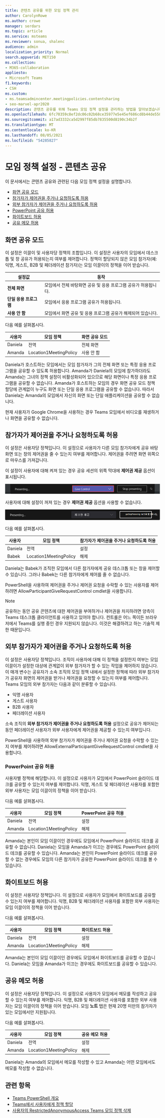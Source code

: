 ```yaml
---
title: 콘텐츠 공유를 위한 모임 정책 관리
author: CarolynRowe
ms.author: crowe
manager: serdars
ms.topic: article
ms.service: msteams
ms.reviewer: sonua, shalenc
audience: admin
localization_priority: Normal
search.appverid: MET150
ms.collection:
- M365-collaboration
appliesto:
- Microsoft Teams
f1.keywords:
- CSH
ms.custom:
- ms.teamsadmincenter.meetingpolicies.contentsharing
- seo-marvel-apr2020
description: 콘텐츠 공유를 위해 Teams 모임 정책 설정을 관리하는 방법을 알아보겠습니다.
ms.openlocfilehash: 6fc70359c8ef2dc06c02b68ce35977e5e45ef686cd8b44de558a1868ce7cb47e
ms.sourcegitcommit: a17ad3332ca5d2997f85db7835500d8190c34b2f
ms.translationtype: MT
ms.contentlocale: ko-KR
ms.lasthandoff: 08/05/2021
ms.locfileid: "54285827"
---
```

# <a name="meeting-policy-settings---content-sharing"></a>모임 정책 설정 - 콘텐츠 공유

<a name="bkcontentsharing"> </a>

이 문서에서는 콘텐츠 공유와 관련된 다음 모임 정책 설정을 설명합니다.

- [화면 공유 모드](#screen-sharing-mode)
- [참가자가 제어권을 주거나 요청하도록 허용](#allow-a-participant-to-give-or-request-control)
- [외부 참가자가 제어권을 주거나 요청하도록 허용](#allow-an-external-participant-to-give-or-request-control)
- [PowerPoint 공유 허용](#allow-powerpoint-sharing)
- [화이트보드 허용](#allow-whiteboard)
- [공유 메모 허용](#allow-shared-notes)

## <a name="screen-sharing-mode"></a>화면 공유 모드

이 설정은 이끌이 및 사용자당 정책의 조합입니다. 이 설정은 사용자의 모임에서 데스크톱 및 창 공유가 허용되는지 여부를 제어합니다. 정책이 할당되지 않은 모임 참가자(예: 익명, 게스트, B2B 및 페더레이션 참가자)는 모임 이끌이의 정책을 이어 받습니다.

|설정값 |동작  |
|---------|---------|
|**전체 화면**    | 모임에서 전체 바탕화면 공유 및 응용 프로그램 공유가 허용됩니다. |
|**단일 응용 프로그램**   | 모임에서 응용 프로그램 공유가 허용됩니다.        |
|**사용 안 함**     |모임에서 화면 공유 및 응용 프로그램 공유가 해제되어 있습니다.       |

다음 예를 살펴봅시다.

|사용자 |모임 정책 |화면 공유 모드 |
|---------|---------|---------|
|Daniela  | 전역   | 전체 화면 |
|Amanda   | Location1MeetingPolicy  | 사용 안 함 |

Daniela가 호스트하는 모임에서는 모임 참가자가 그의 전체 화면 또는 특정 응용 프로그램을 공유할 수 있도록 허용합니다. Amanda가 Daniela의 모임에 참가하더라도 Amanda는 그녀의 정책 설정이 비활성화되어 있으므로 해당 화면이나 특정 응용 프로그램을 공유할 수 없습니다. Amanda가 호스트하는 모임의 경우 화면 공유 모드 정책 할당에 관계없이 누구도 화면 또는 단일 응용 프로그램을 공유할 수 없습니다.  따라서 Daniela는 Amanda의 모임에서 자신의 화면 또는 단일 애플리케이션을 공유할 수 없습니다.  

현재 사용자가 Google Chrome을 사용하는 경우 Teams 모임에서 비디오를 재생하거나 화면을 공유할 수 없습니다.

## <a name="allow-a-participant-to-give-or-request-control"></a>참가자가 제어권을 주거나 요청하도록 허용

이 설정은 사용자당 정책입니다. 이 설정으로 사용자가 다른 모임 참가자에게 공유 바탕화면 또는 창의 제어권을 줄 수 있는지 여부를 제어합니다. 제어권을 주려면 화면 위쪽으로 마우스를 가져갑니다.

이 설정이 사용자에 대해 켜져 있는 경우 공유 세션의 위쪽 막대에 **제어권 제공** 옵션이 표시됩니다.

![제어권 제공 옵션을 보여주는 스크린샷](media/meeting-policies-give-control.png)

사용자에 대해 설정이 꺼져 있는 경우 **제어권 제공** 옵션을 사용할 수 없습니다.

![제어권 제공 옵션을 사용할 수 없음을 표시하는 스크린샷](media/meeting-policies-give-control-not-available.png)

다음 예를 살펴봅시다.

|사용자 |모임 정책  |참가자가 제어권을 주거나 요청하도록 허용 |
|---------|---------|---------|
|Daniela   | 전역   | 설정       |
|Babek    | Location1MeetingPolicy        | 해제   |

Daniela는 Babek가 조직한 모임에서 다른 참가자에게 공유 데스크톱 또는 창을 제어할 수 있습니다. 그러나 Babek는 다른 참가자에게 제어를 줄 수 없습니다.

PowerShell을 사용하여 제어권을 주거나 제어권 요청을 수락할 수 있는 사용자를 제어하려면 AllowParticipantGiveRequestControl cmdlet을 사용합니다.

> [!NOTE]
> 공유하는 동안 공유 콘텐츠에 대한 제어권을 부여하거나 제어권을 차지하려면 양측이 Teams 데스크톱 클라이언트를 사용하고 있어야 합니다. 컨트롤은 어느 쪽이든 브라우저에서 Teams를 실행 중인 경우 지원되지 않습니다. 이것은 해결하려고 하는 기술적 제한 때문입니다.

## <a name="allow-an-external-participant-to-give-or-request-control"></a>외부 참가자가 제어권을 주거나 요청하도록 허용

이 설정은 사용자당 정책입니다. 조직이 사용자에 대해 이 정책을 설정한지 여부는 모임 이끌이가 설정한 대상에 관계없이 외부 참가자가 할 수 있는 작업을 제어하지 않습니다. 이 매개 변수는 공유자가 소속 조직의 모임 정책 내에서 설정한 정책에 따라 외부 참가자가 공유자 화면의 제어권을 받거나 제어권을 요청할 수 있는지 여부를 제어합니다. Teams 모임의 외부 참가자는 다음과 같이 분류할 수 있습니다.  

- 익명 사용자
- 게스트 사용자  
- B2B 사용자
- 페더레이션 사용자  

소속 조직의 **외부 참가자가 제어권을 주거나 요청하도록 허용** 설정으로 공유가 제어되는 동안 페더레이션 사용자가 외부 사용자에게 제어권을 제공할 수 있는지 여부입니다.

PowerShell을 사용하여 외부 참가자가 제어권을 주거나 제어권 요청을 수락할 수 있는지 여부를 제어하려면 AllowExternalParticipantGiveRequestControl cmdlet을 사용합니다.

### <a name="allow-powerpoint-sharing"></a>PowerPoint 공유 허용

사용자별 정책에 해당합니다. 이 설정으로 사용자가 모임에서 PowerPoint 슬라이드 데크를 공유할 수 있는지 여부를 제어합니다. 익명, 게스트 및 페더레이션 사용자를 포함한 외부 사용자는 모임 이끌이의 정책을 이어 받습니다.

다음 예를 살펴봅시다.

|사용자 |모임 정책  |PowerPoint 공유 허용 |
|---------|---------|---------|
|Daniela   | 전역   | 설정       |
|Amanda   | Location1MeetingPolicy        | 해제   |

Amanda는 본인이 모임 이끌이인 경우에도 모임에서 PowerPoint 슬라이드 데크를 공유할 수 없습니다. Daniela는 모임을 Amanda가 이끄는 경우에도 PowerPoint 슬라이드 데크를 공유할 수 있습니다. Amanda는 본인이 PowerPoint 슬라이드 데크를 공유할 수 없는 경우에도 모임의 다른 참가자가 공유한 PowerPoint 슬라이드 데크를 볼 수 있습니다.

## <a name="allow-whiteboard"></a>화이트보드 허용

이 설정은 사용자당 정책입니다. 이 설정으로 사용자가 모임에서 화이트보드를 공유할 수 있는지 여부를 제어합니다. 익명, B2B 및 페더레이션 사용자를 포함한 외부 사용자는 모임 이끌이의 정책을 이어 받습니다.

다음 예를 살펴봅시다.

|사용자 |모임 정책  |화이트보드 허용|
|---------|---------|---------|
|Daniela   | 전역   | 설정       |
|Amanda   | Location1MeetingPolicy        | 해제   |

Amanda는 본인이 모임 이끌이인 경우에도 모임에서 화이트보드를 공유할 수 없습니다. Daniela는 모임을 Amanda가 이끄는 경우에도 화이트보드를 공유할 수 있습니다.  

## <a name="allow-shared-notes"></a>공유 메모 허용

이 설정은 사용자당 정책입니다. 이 설정으로 사용자가 모임에서 메모를 작성하고 공유할 수 있는지 여부를 제어합니다. 익명, B2B 및 페더레이션 사용자를 포함한 외부 사용자는 모임 이끌이의 정책을 이어 받습니다. 모임 **노트** 탭은 현재 20명 미만의 참가자가 있는 모임에서만 지원됩니다.

다음 예를 살펴봅시다.

|사용자 |모임 정책  |공유 메모 허용 |
|---------|---------|---------|
|Daniela   | 전역   | 설정       |
|Amanda   | Location1MeetingPolicy | 해제 |

Daniela는 Amanda의 모임에서 메모를 작성할 수 있고 Amanda는 어떤 모임에서도 메모를 작성할 수 없습니다.




## <a name="related-topics"></a>관련 항목

- [Teams PowerShell 개요](teams-powershell-overview.md)
- [Teams에서 사용자에게 정책 할당](assign-policies.md)
- [사용자의 RestrictedAnonymousAccess Teams 모임 정책 삭제](meeting-policies-restricted-anonymous-access.md)
